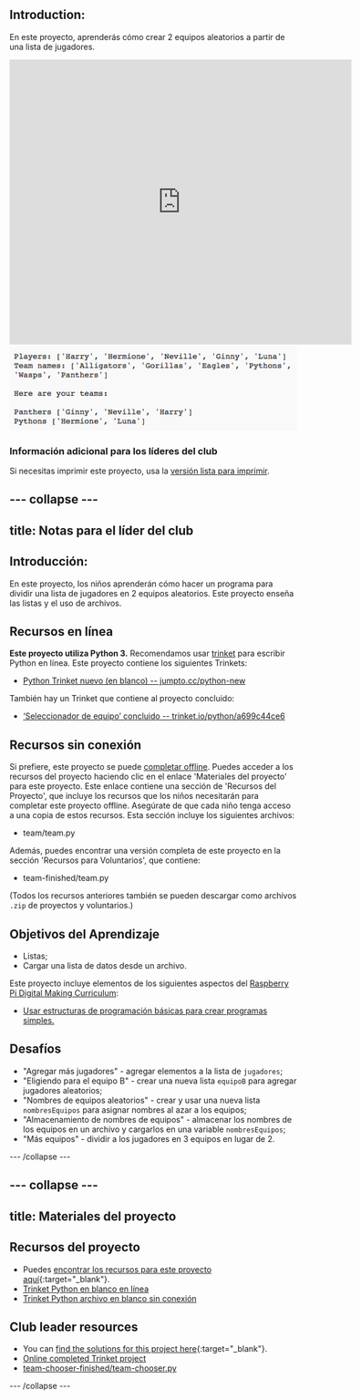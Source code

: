 ## Introduction:

En este proyecto, aprenderás cómo crear 2 equipos aleatorios a partir de una lista de jugadores.

<div class="trinket">
  <iframe src="https://trinket.io/embed/python/a699c44ce6?outputOnly=true&start=result" width="600" height="500" frameborder="0" marginwidth="0" marginheight="0" allowfullscreen>
  </iframe>
  <img src="images/team-finished.png">
</div>

### Información adicional para los líderes del club

Si necesitas imprimir este proyecto, usa la [versión lista para imprimir](https://projects.raspberrypi.org/en/projects/team-chooser/print).

## \--- collapse \---

## title: Notas para el líder del club

## Introducción:

En este proyecto, los niños aprenderán cómo hacer un programa para dividir una lista de jugadores en 2 equipos aleatorios. Este proyecto enseña las listas y el uso de archivos.

## Recursos en línea

**Este proyecto utiliza Python 3.** Recomendamos usar [trinket](https://trinket.io/) para escribir Python en línea. Este proyecto contiene los siguientes Trinkets:

* [Python Trinket nuevo (en blanco) -- jumpto.cc/python-new](http://jumpto.cc/python-new)

También hay un Trinket que contiene al proyecto concluido:

* [‘Seleccionador de equipo’ concluido -- trinket.io/python/a699c44ce6](https://trinket.io/python/a699c44ce6)

## Recursos sin conexión

Si prefiere, este proyecto se puede [completar offline](https://www.codeclubprojects.org/en-GB/resources/python-working-offline/). Puedes acceder a los recursos del proyecto haciendo clic en el enlace 'Materiales del proyecto' para este proyecto. Este enlace contiene una sección de 'Recursos del Proyecto', que incluye los recursos que los niños necesitarán para completar este proyecto offline. Asegúrate de que cada niño tenga acceso a una copia de estos recursos. Esta sección incluye los siguientes archivos:

* team/team.py

Además, puedes encontrar una versión completa de este proyecto en la sección 'Recursos para Voluntarios', que contiene:

* team-finished/team.py

(Todos los recursos anteriores también se pueden descargar como archivos `.zip` de proyectos y voluntarios.)

## Objetivos del Aprendizaje

* Listas;
* Cargar una lista de datos desde un archivo.

Este proyecto incluye elementos de los siguientes aspectos del [Raspberry Pi Digital Making Curriculum](http://rpf.io/curriculum):

* [Usar estructuras de programación básicas para crear programas simples.](https://www.raspberrypi.org/curriculum/programming/creator)

## Desafíos

* "Agregar más jugadores" - agregar elementos a la lista de `jugadores`;
* "Eligiendo para el equipo B" - crear una nueva lista `equipoB` para agregar jugadores aleatorios;
* "Nombres de equipos aleatorios" - crear y usar una nueva lista `nombresEquipos` para asignar nombres al azar a los equipos;
* "Almacenamiento de nombres de equipos" - almacenar los nombres de los equipos en un archivo y cargarlos en una variable `nombresEquipos`;
* "Más equipos" - dividir a los jugadores en 3 equipos en lugar de 2.

\--- /collapse \---

## \--- collapse \---

## title: Materiales del proyecto

## Recursos del proyecto

* Puedes [encontrar los recursos para este proyecto aquí](http://rpf.io/p/en/team-chooser-go){:target="_blank"}.
* [Trinket Python en blanco en línea](http://jumpto.cc/python-new)
* [Trinket Python archivo en blanco sin conexión](resources/new-new.py)

## Club leader resources

* You can [find the solutions for this project here](http://rpf.io/p/en/team-chooser-get){:target="_blank"}.
* [Online completed Trinket project](https://trinket.io/python/a699c44ce6)
* [team-chooser-finished/team-chooser.py](resources/team-chooser-finished-team-chooser.py)

\--- /collapse \---